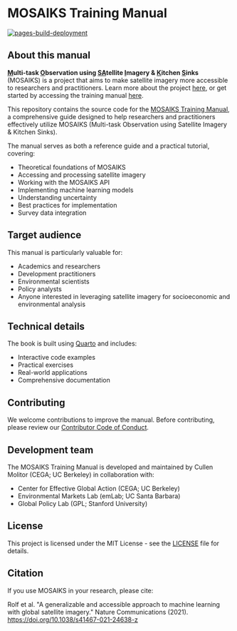 # MOSAIKS Training Manual

<!-- badges: start -->

[![pages-build-deployment](https://github.com/cullen-molitor/MOSAIKS-Training-Manual/actions/workflows/pages/pages-build-deployment/badge.svg)](https://github.com/cullen-molitor/MOSAIKS-Training-Manual/actions/workflows/pages/pages-build-deployment)

<!-- badges: end -->

## About this manual

**<ins>M</ins>ulti-task <ins>O</ins>bservation using <ins>SA</ins>tellite <ins>I</ins>magery & <ins>K</ins>itchen <ins>S</ins>inks** (MOSAIKS) is a project that aims to make satellite imagery more accessible to researchers and practitioners. Learn more about the project [here](https://mosaiks.org/), or get started by accessing the training manual [here](https://cullen-molitor.github.io/MOSAIKS-Training-Manual/).

This repository contains the source code for the [MOSAIKS Training Manual](https://cullen-molitor.github.io/MOSAIKS-Training-Manual/), a comprehensive guide designed to help researchers and practitioners effectively utilize MOSAIKS (Multi-task Observation using Satellite Imagery & Kitchen Sinks).

The manual serves as both a reference guide and a practical tutorial, covering:

- Theoretical foundations of MOSAIKS
- Accessing and processing satellite imagery
- Working with the MOSAIKS API
- Implementing machine learning models
- Understanding uncertainty
- Best practices for implementation
- Survey data integration

## Target audience

This manual is particularly valuable for:

- Academics and researchers
- Development practitioners
- Environmental scientists
- Policy analysts
- Anyone interested in leveraging satellite imagery for socioeconomic and environmental analysis

## Technical details

The book is built using [Quarto](https://quarto.org/) and includes:

- Interactive code examples
- Practical exercises
- Real-world applications
- Comprehensive documentation

## Contributing

We welcome contributions to improve the manual. Before contributing, please review our [Contributor Code of Conduct](https://contributor-covenant.org/version/2/0/CODE_OF_CONDUCT.html). 

## Development team

The MOSAIKS Training Manual is developed and maintained by Cullen Molitor (CEGA; UC Berkeley) in collaboration with:

- Center for Effective Global Action (CEGA; UC Berkeley)
- Environmental Markets Lab (emLab; UC Santa Barbara) 
- Global Policy Lab (GPL; Stanford University)

## License

This project is licensed under the MIT License - see the [LICENSE](LICENSE) file for details.

## Citation

If you use MOSAIKS in your research, please cite:

Rolf et al. "A generalizable and accessible approach to machine learning with global satellite imagery." Nature Communications (2021). https://doi.org/10.1038/s41467-021-24638-z
